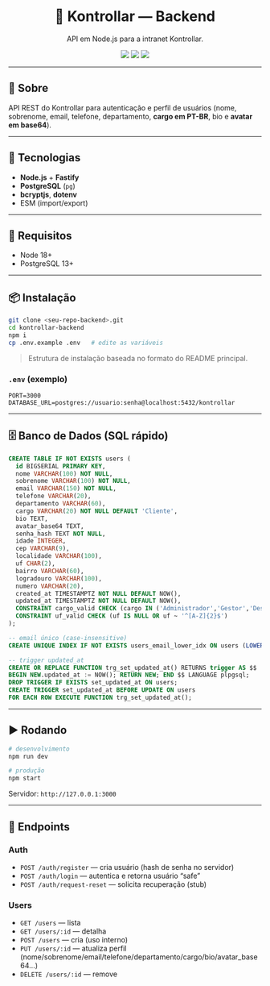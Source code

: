 <h1 align="center">🧠 Kontrollar — Backend</h1>
<p align="center">API em Node.js para a intranet Kontrollar.</p>

<p align="center">
  <img src="https://img.shields.io/badge/status-em%20desenvolvimento-yellow?style=flat-square" />
  <img src="https://img.shields.io/badge/license-Custom-lightgrey?style=flat-square" />
  <img src="https://img.shields.io/badge/feito%20com-HTML%20%7C%20JS%20%7C%20Node.js-blue?style=flat-square" />
</p>

---

## 🚀 Sobre

API REST do Kontrollar para autenticação e perfil de usuários (nome, sobrenome, email, telefone, departamento, **cargo em PT-BR**, bio e **avatar em base64**).

---

## 🧱 Tecnologias

* **Node.js** + **Fastify**
* **PostgreSQL** (`pg`)
* **bcryptjs**, **dotenv**
* ESM (import/export)

---

## 🔧 Requisitos

* Node 18+
* PostgreSQL 13+

---

## 📦 Instalação

```bash
git clone <seu-repo-backend>.git
cd kontrollar-backend
npm i
cp .env.example .env   # edite as variáveis
```

> Estrutura de instalação baseada no formato do README principal.&#x20;

### `.env` (exemplo)

```
PORT=3000
DATABASE_URL=postgres://usuario:senha@localhost:5432/kontrollar
```

---

## 🗄️ Banco de Dados (SQL rápido)

```sql
CREATE TABLE IF NOT EXISTS users (
  id BIGSERIAL PRIMARY KEY,
  nome VARCHAR(100) NOT NULL,
  sobrenome VARCHAR(100) NOT NULL,
  email VARCHAR(150) NOT NULL,
  telefone VARCHAR(20),
  departamento VARCHAR(60),
  cargo VARCHAR(20) NOT NULL DEFAULT 'Cliente',
  bio TEXT,
  avatar_base64 TEXT,
  senha_hash TEXT NOT NULL,
  idade INTEGER,
  cep VARCHAR(9),
  localidade VARCHAR(100),
  uf CHAR(2),
  bairro VARCHAR(60),
  logradouro VARCHAR(100),
  numero VARCHAR(20),
  created_at TIMESTAMPTZ NOT NULL DEFAULT NOW(),
  updated_at TIMESTAMPTZ NOT NULL DEFAULT NOW(),
  CONSTRAINT cargo_valid CHECK (cargo IN ('Administrador','Gestor','Desenvolvedor','Cliente','Usuário')),
  CONSTRAINT uf_valid CHECK (uf IS NULL OR uf ~ '^[A-Z]{2}$')
);

-- email único (case-insensitive)
CREATE UNIQUE INDEX IF NOT EXISTS users_email_lower_idx ON users (LOWER(email));

-- trigger updated_at
CREATE OR REPLACE FUNCTION trg_set_updated_at() RETURNS trigger AS $$
BEGIN NEW.updated_at := NOW(); RETURN NEW; END $$ LANGUAGE plpgsql;
DROP TRIGGER IF EXISTS set_updated_at ON users;
CREATE TRIGGER set_updated_at BEFORE UPDATE ON users
FOR EACH ROW EXECUTE FUNCTION trg_set_updated_at();
```

---

## ▶️ Rodando

```bash
# desenvolvimento
npm run dev

# produção
npm start
```

Servidor: `http://127.0.0.1:3000`

---

## 🔌 Endpoints

### Auth

* `POST /auth/register` — cria usuário (hash de senha no servidor)
* `POST /auth/login` — autentica e retorna usuário “safe”
* `POST /auth/request-reset` — solicita recuperação (stub)

### Users

* `GET /users` — lista
* `GET /users/:id` — detalha
* `POST /users` — cria (uso interno)
* `PUT /users/:id` — atualiza perfil (nome/sobrenome/email/telefone/departamento/cargo/bio/avatar\_base64…)
* `DELETE /users/:id` — remove